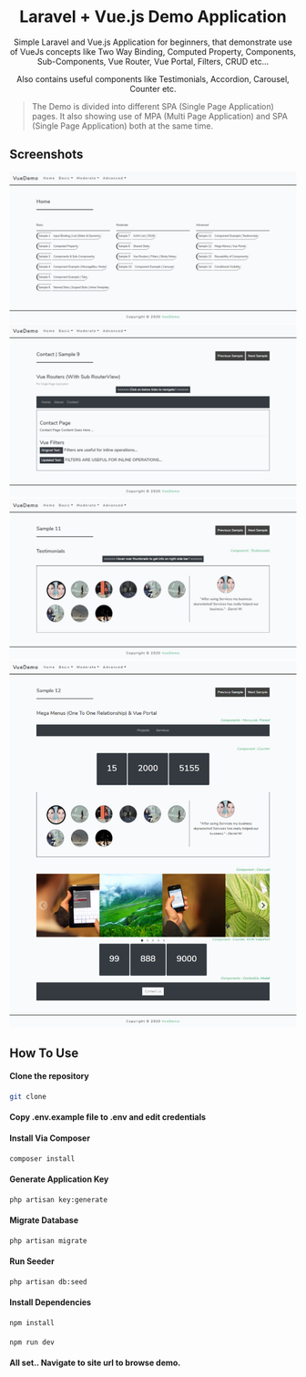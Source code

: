 <h1 align="center">Laravel + Vue.js Demo Application</h1>

<p align="center">Simple Laravel and Vue.js Application for beginners, that demonstrate use of VueJs concepts like Two Way Binding, Computed Property, Components, Sub-Components, Vue Router, Vue Portal, Filters, CRUD etc...</p>
<p align="center">Also contains useful components like Testimonials, Accordion, Carousel, Counter etc.</p>

> The Demo is divided into different SPA (Single Page Application) pages. It also showing use of MPA (Multi Page Application) and SPA (Single Page Application) both at the same time.

## Screenshots

<div class="row">
  <div class="column">
    <img src="public/images/screenshots/screenshot_1.png">
  </div>
  <div class="column">
    <img src="public/images/screenshots/screenshot_2.png">
  </div>
</div>
<div class="row">
  <div class="column">
    <img src="public/images/screenshots/screenshot_3.png">
  </div>
  <div class="column">
    <img src="public/images/screenshots/screenshot_4.png">
  </div>
</div>



## How To Use

#### Clone the repository

```bash
git clone
```

#### Copy .env.example file to .env and edit credentials

#### Install Via Composer

```bash
composer install
```

#### Generate Application Key

```bash
php artisan key:generate
```

#### Migrate Database

```bash
php artisan migrate
```

#### Run Seeder

```bash
php artisan db:seed
```

#### Install Dependencies

```bash
npm install

npm run dev
```

#### All set.. Navigate to site url to browse demo. 
